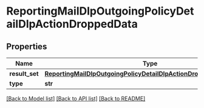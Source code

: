 # ReportingMailDlpOutgoingPolicyDetailDlpActionDroppedData

## Properties
Name | Type | Description | Notes
------------ | ------------- | ------------- | -------------
**result_set** | [**ReportingMailDlpOutgoingPolicyDetailDlpActionDroppedDataResultSet**](ReportingMailDlpOutgoingPolicyDetailDlpActionDroppedDataResultSet.md) |  | [optional] 
**type** | **str** |  | [optional] 

[[Back to Model list]](../README.md#documentation-for-models) [[Back to API list]](../README.md#documentation-for-api-endpoints) [[Back to README]](../README.md)

